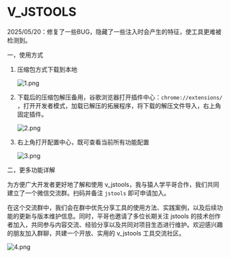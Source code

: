 # V_JSTOOLS

2025/05/20：修复了一些BUG，隐藏了一些注入时会产生的特征，使工具更难被检测到。

一，使用方式

1. 压缩包方式下载到本地

    ![1.png](./img/1.png)

2. 下载后的压缩包解压备用，谷歌浏览器打开插件中心：`chrome://extensions/` ，打开开发者模式，加载已解压的拓展程序，将下载的解压文件导入，右上角固定插件。

    ![2.png](./img/2.png)

3. 右上角打开配置中心，既可查看当前所有功能配置

    ![3.png](./img/3.png)

二，更多功能详解

为方便广大开发者更好地了解和使用 v_jstools，我与猿人学平哥合作，我们共同建立了一个微信交流群。扫码并备注 `jstools` 即可申请加入。

在这个交流群中，我们会在群中优先分享工具的使用方法、实践案例，以及后续功能的更新与版本维护信息。同时，平哥也邀请了多位长期关注 jstools 的技术创作者加入，共同参与内容交流、经验分享以及共同对项目生态进行维护。欢迎感兴趣的朋友加入群聊，共建一个开放、实用的 v_jstools 工具交流社区。

![4.png](./img/4.png)
